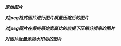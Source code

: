 ***原始图片***




***对jpeg格式图片进行图片质量压缩后的图片***



***对jpeg图片在保持原始宽高比的前提下压缩分辨率的图片***



***对图片批量添加水印后的图片***

